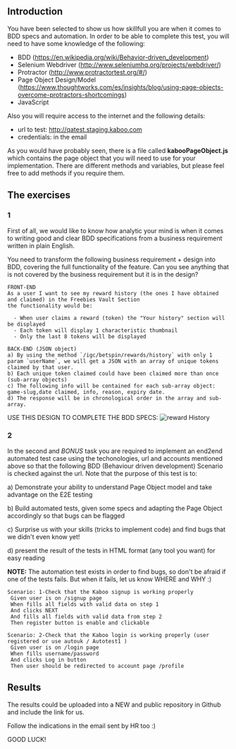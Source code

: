 ## Introduction
You have been selected to show us how skillfull you are when it comes to BDD specs and automation.
In order to be able to complete this test, you will need to have some knowledge of the following:

- BDD (https://en.wikipedia.org/wiki/Behavior-driven_development)
- Selenium Webdriver (http://www.seleniumhq.org/projects/webdriver/)
- Protractor (http://www.protractortest.org/#/)
- Page Object Design/Model (https://www.thoughtworks.com/es/insights/blog/using-page-objects-overcome-protractors-shortcomings)
- JavaScript

Also you will require access to the internet and the following details:
- url to test: http://qatest.staging.kaboo.com
- credentials: in the email

As you would have probably seen, there is a file called **kabooPageObject.js** which contains the page object that you will need to use for your implementation. There are different methods and variables, but please feel free to add methods if you require them.

## The exercises

### 1
First of all, we would like to know how analytic your mind is when it comes to writing good and clear BDD specifications from a business requirement written in plain English.

You need to transform the following business requirement + design into BDD, covering the full functionality of the feature. Can you see anything that is not covered by the business requirement but it is in the design?

```
FRONT-END
As a user I want to see my reward history (the ones I have obtained and claimed) in the Freebies Vault Section
the functionality would be:
  
  - When user claims a reward (token) the "Your history" section will be displayed
  - Each token will display 1 characteristic thumbnail 
  - Only the last 8 tokens will be displayed

BACK-END (JSON object)
a) By using the method `/igc/betspin/rewards/history` with only 1 param `userName`, we will get a JSON with an array of unique tokens claimed by that user.
b) Each unique token claimed could have been claimed more than once (sub-array objects)
c) The following info will be contained for each sub-array object: game-slug,date claimed, info, reason, expiry date.
d) The response will be in chronological order in the array and sub-array.
```
USE THIS DESIGN TO COMPLETE THE BDD SPECS:
![reward History](https://github.com/betit/recruitment-cases/blob/master/qa-tests/reward%20H.png)


### 2
In the second and *BONUS* task you are required to implement an end2end automated test case using the techonologies, url and accounts mentioned above so that the following BDD
(Behaviour driven development) Scenario is checked against the url. Note that the purpose of this test is to:

a) Demonstrate your ability to understand Page Object model and take advantage on the E2E testing

b) Build automated tests, given some specs and adapting the Page Object accordingly so that bugs can be flagged

c) Surprise us with your skills (tricks to implement code) and find bugs that we didn't even know yet!

d) present the result of the tests in HTML format (any tool you want) for easy reading

**NOTE:** The automation test exists in order to find bugs, so don't be afraid if one of the tests fails. But when it fails, let us know WHERE and WHY :)

```gherkin
Scenario: 1-Check that the Kaboo signup is working properly 
 Given user is on /signup page
 When fills all fields with valid data on step 1
 And clicks NEXT
 And fills all fields with valid data from step 2
 Then register button is enable and clickable
 
Scenario: 2-Check that the Kaboo login is working properly (user registered or use autouk / Autotest1 )
 Given user is on /login page
 When fills username/password
 And clicks Log in button
 Then user should be redirected to account page /profile
```


## Results

The results could be uploaded into a NEW and public repository in Github and include the link for us.

Follow the indications in the email sent by HR too :)

GOOD LUCK!
